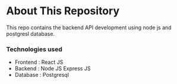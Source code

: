 # About This Repository
This repo contains the backend API development using node js and postgresl database.

### Technologies used
* Frontend : React JS
* Backend  : Node JS Express JS
* Database : Postgresql
